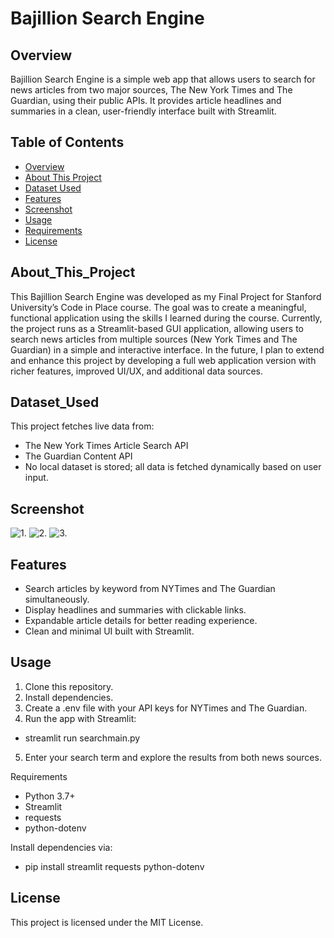 # Bajillion Search Engine

## Overview
Bajillion Search Engine is a simple web app that allows users to search for news articles from two major sources, The New York Times and The Guardian, using their public APIs. It provides article headlines and summaries in a clean, user-friendly interface built with Streamlit.

## Table of Contents
- [Overview](#Overview)
- [About This Project](#About_This_Project)
- [Dataset Used](#Dataset_Used)
- [Features](#Features)
- [Screenshot](#Screenshot)
- [Usage](#Usage)
- [Requirements](#Requirements)
- [License](#License)

## About_This_Project
This Bajillion Search Engine was developed as my Final Project for Stanford University’s Code in Place course. The goal was to create a meaningful, functional application using the skills I learned during the course.
Currently, the project runs as a Streamlit-based GUI application, allowing users to search news articles from multiple sources (New York Times and The Guardian) in a simple and interactive interface.
In the future, I plan to extend and enhance this project by developing a full web application version with richer features, improved UI/UX, and additional data sources.

## Dataset_Used
This project fetches live data from:
- The New York Times Article Search API
- The Guardian Content API
- No local dataset is stored; all data is fetched dynamically based on user input.

## Screenshot
![1.](images/Screenshot%202025-06-15%20at%2010.45.04 PM.png)
![2.](images/Screenshot%202025-06-15%20at%2010.45.13 PM.png)
![3.](images/Screenshot%202025-06-15%20at%2010.45.22 PM.png)


## Features

- Search articles by keyword from NYTimes and The Guardian simultaneously.
- Display headlines and summaries with clickable links.
- Expandable article details for better reading experience.
- Clean and minimal UI built with Streamlit.

## Usage

1. Clone this repository.
2. Install dependencies.
3. Create a .env file with your API keys for NYTimes and The Guardian.
4. Run the app with Streamlit:
- streamlit run searchmain.py
5. Enter your search term and explore the results from both news sources.

Requirements
- Python 3.7+
- Streamlit
- requests
- python-dotenv

Install dependencies via:
- pip install streamlit requests python-dotenv

## License
This project is licensed under the MIT License.

